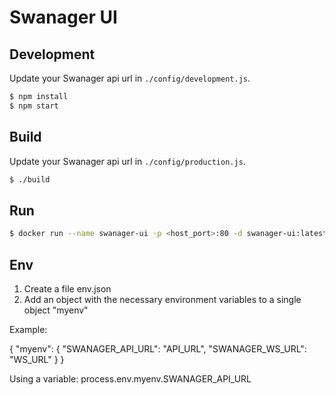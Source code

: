 # Swanager UI

## Development

Update your Swanager api url in `./config/development.js`.

```bash
$ npm install
$ npm start
```

## Build

Update your Swanager api url in `./config/production.js`.

```bash
$ ./build
```

## Run

```bash
$ docker run --name swanager-ui -p <host_port>:80 -d swanager-ui:latest
```
## Env

1. Create a file env.json
2. Add an object with the necessary environment variables to a single object "myenv"

Example: 

{
  "myenv": {
    "SWANAGER_API_URL": "API_URL",
    "SWANAGER_WS_URL": "WS_URL"
  }
}

Using a variable: process.env.myenv.SWANAGER_API_URL
